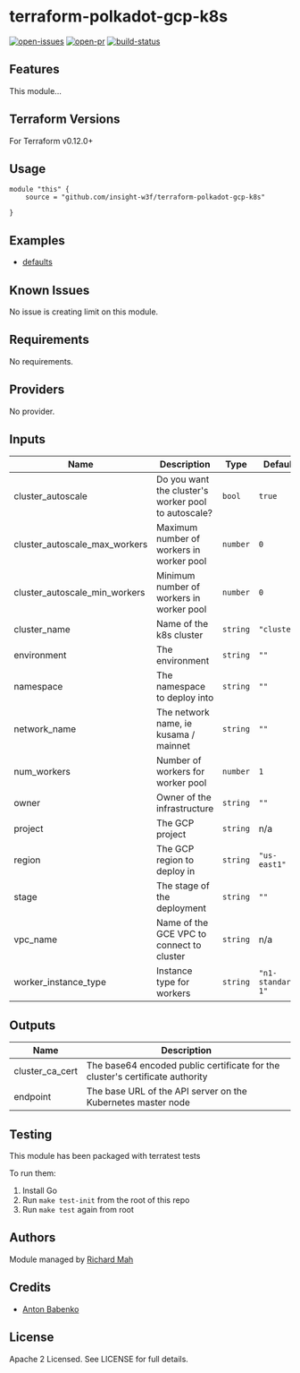 # terraform-polkadot-gcp-k8s

[![open-issues](https://img.shields.io/github/issues-raw/insight-w3f/terraform-polkadot-gcp-k8s?style=for-the-badge)](https://github.com/insight-w3f/terraform-polkadot-gcp-k8s/issues)
[![open-pr](https://img.shields.io/github/issues-pr-raw/insight-w3f/terraform-polkadot-gcp-k8s?style=for-the-badge)](https://github.com/insight-w3f/terraform-polkadot-gcp-k8s/pulls)
[![build-status](https://img.shields.io/circleci/build/gh/insight-w3f/terraform-polkadot-gcp-k8s?style=for-the-badge)](https://circleci.com/gh/insight-w3f/terraform-polkadot-gcp-k8s)

## Features

This module...

## Terraform Versions

For Terraform v0.12.0+

## Usage

```
module "this" {
    source = "github.com/insight-w3f/terraform-polkadot-gcp-k8s"

}
```
## Examples

- [defaults](https://github.com/insight-w3f/terraform-polkadot-gcp-k8s/tree/master/examples/defaults)

## Known  Issues
No issue is creating limit on this module.

<!-- BEGINNING OF PRE-COMMIT-TERRAFORM DOCS HOOK -->
## Requirements

No requirements.

## Providers

No provider.

## Inputs

| Name | Description | Type | Default | Required |
|------|-------------|------|---------|:--------:|
| cluster\_autoscale | Do you want the cluster's worker pool to autoscale? | `bool` | `true` | no |
| cluster\_autoscale\_max\_workers | Maximum number of workers in worker pool | `number` | `0` | no |
| cluster\_autoscale\_min\_workers | Minimum number of workers in worker pool | `number` | `0` | no |
| cluster\_name | Name of the k8s cluster | `string` | `"cluster"` | no |
| environment | The environment | `string` | `""` | no |
| namespace | The namespace to deploy into | `string` | `""` | no |
| network\_name | The network name, ie kusama / mainnet | `string` | `""` | no |
| num\_workers | Number of workers for worker pool | `number` | `1` | no |
| owner | Owner of the infrastructure | `string` | `""` | no |
| project | The GCP project | `string` | n/a | yes |
| region | The GCP region to deploy in | `string` | `"us-east1"` | no |
| stage | The stage of the deployment | `string` | `""` | no |
| vpc\_name | Name of the GCE VPC to connect to cluster | `string` | n/a | yes |
| worker\_instance\_type | Instance type for workers | `string` | `"n1-standard-1"` | no |

## Outputs

| Name | Description |
|------|-------------|
| cluster\_ca\_cert | The base64 encoded public certificate for the cluster's certificate authority |
| endpoint | The base URL of the API server on the Kubernetes master node |

<!-- END OF PRE-COMMIT-TERRAFORM DOCS HOOK -->

## Testing
This module has been packaged with terratest tests

To run them:

1. Install Go
2. Run `make test-init` from the root of this repo
3. Run `make test` again from root

## Authors

Module managed by [Richard Mah](https://github.com/shinyfoil)

## Credits

- [Anton Babenko](https://github.com/antonbabenko)

## License

Apache 2 Licensed. See LICENSE for full details.